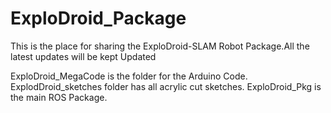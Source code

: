 # ExploDroid_Package
This is the place for sharing the ExploDroid-SLAM Robot Package.All the latest updates will be kept Updated

ExploDroid_MegaCode is the folder for the Arduino Code.
ExplodDroid_sketches folder has all acrylic cut sketches.
ExploDroid_Pkg is the main ROS Package.
